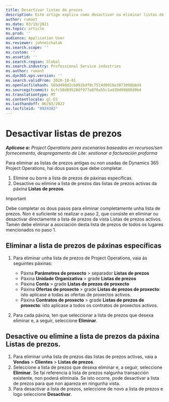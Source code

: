 ```yaml
---
title: Desactivar listas de prezos
description: Este artigo explica como desactivar ou eliminar listas de prezos non usadas ou antigas.
author: rumant
ms.date: 03/19/2021
ms.topic: article
ms.prod: ''
audience: Application User
ms.reviewer: johnmichalak
ms.search.scope: ''
ms.custom: ''
ms.assetid: ''
ms.search.region: Global
ms.search.industry: Professional Service industries
ms.author: rumant
ms.dyn365.ops.version: ''
ms.search.validFrom: 2020-10-01
ms.openlocfilehash: 56bd498d2cb892bdf0c7514d0918e3873098b8d4
ms.sourcegitcommit: 6cfc50d89528df977a8f6a55c1ad39d99800d9b4
ms.translationtype: MT
ms.contentlocale: gl-ES
ms.lasthandoff: 06/03/2022
ms.locfileid: "8924382"
---
```

# <a name="deactivate-price-lists"></a>Desactivar listas de prezos 

_**Aplícase a:** Project Operations para escenarios baseados en recursos/sen fornecemento, despregamento de Lite: xestionar a facturación proforma_

Para eliminar as listas de prezos antigas ou non usadas de Dynamics 365 Project Operations, hai dous pasos que debe completar. 

1. Elimine ou borre a lista de prezos de páxinas específicas.
2. Desactive ou elimine a lista de prezos das listas de prezos activas da páxina **Listas de prezos**.

>[!IMPORTANT]
> Debe completar os dous pasos para eliminar completamente unha lista de prezos. Non é suficiente só realizar o paso 2, que consiste en eliminar ou desactivar directamente a lista de prezos da vista Listas de prezos activos. Tamén debe eliminar a asociación desta lista de prezos de todos os lugares mencionados no paso 1.

## <a name="delete-the-price-list-from-specific-pages"></a>Eliminar a lista de prezos de páxinas específicas
1. Para eliminar unha lista de prezos de Project Operations, vaia ás seguintes páxinas:  

      - Páxna **Parámetros de proxecto** > separador **Listas de prezos**
      - Páxina **Unidade Organizativa** > grade **Listas de prezos**
      - Páxina **Conta** > grade **Listas de prezos de proxecto**
      - Páxina **Ofertas de proxecto** > grade **Listas de prezos de proxecto**: isto aplícase a todas as ofertas de proxectos activos.
      - Páxina **Contratos de proxecto** > grade **Listas de prezos de proxecto**: isto aplícase a todos os contratos de proxectos activos.

 2. Para cada páxina, ten que seleccionar a lista de prezos que desexa eliminar e, a seguir, seleccione **Eliminar**. 
 
## <a name="delete-or-deactivate-the-price-list-from-the-price-lists-page"></a>Desactive ou elimine a lista de prezos da páxina Listas de prezos.
 
1. Para eliminar unha lista de prezos das listas de prezos activas, vaia a **Vendas** > **Clientes** > **Listas de prezos**. 
2. Seleccione a lista de prezos que desexa eliminar e, a seguir, seleccione **Eliminar**. Se fai referencia á lista de prezos nalgunha transacción existente, non poderá eliminala. Se isto ocorre, pode desactivar a lista de prezos para que non apareza en ningunha vista. 
3. Para desactivar a lista de prezos, seleccione de novo a lista de prezos e logo seleccione **Desactivar**.   
